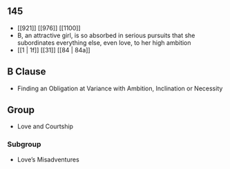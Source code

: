 ## 145
- [[921]] [[976]] [[1100]] 
- B, an attractive girl, is so absorbed in serious pursuits that she subordinates everything else, even love, to her high ambition
- [[1 | 1f]] [[31]] [[84 | 84a]] 

## B Clause
- Finding an Obligation at Variance with Ambition, Inclination or Necessity

## Group
- Love and Courtship

### Subgroup
- Love’s Misadventures

